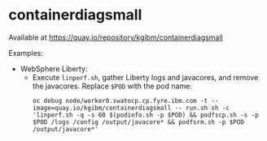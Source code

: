 # containerdiagsmall

Available at <https://quay.io/repository/kgibm/containerdiagsmall>

Examples:

* WebSphere Liberty:
    * Execute `linperf.sh`, gather Liberty logs and javacores, and remove the javacores. Replace `$POD` with the pod name:
      ```
      oc debug node/worker0.swatocp.cp.fyre.ibm.com -t --image=quay.io/kgibm/containerdiagsmall -- run.sh sh -c 'linperf.sh -q -s 60 $(podinfo.sh -p $POD) && podfscp.sh -s -p $POD /logs /config /output/javacore* && podfsrm.sh -p $POD /output/javacore*'
      ```
